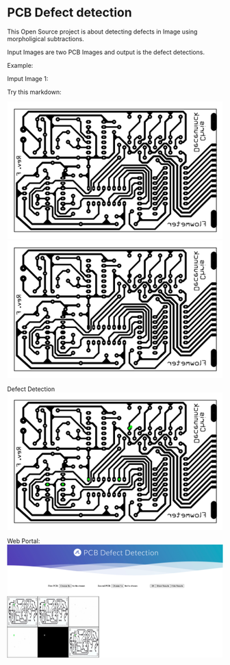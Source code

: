 # PCB Defect detection
This Open Source project is about detecting defects in Image using morpholigical subtractions.

Input Images are two PCB Images and output is the defect detections.

Example:

Imput Image 1:


Try this markdown:

![alt text](./src/tests/pcb1.jpg)
![alt text](./src/tests/pcb1_missingpinhole.jpg)

Defect Detection
![alt text](./src/pdv_web_app/static/filled_after.jpg)



Web Portal:
![alt text](./output/output.png)
